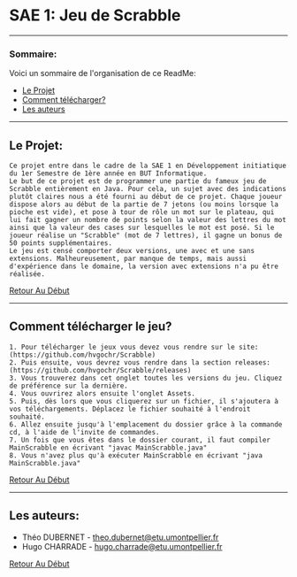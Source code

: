 # SAE 1: Jeu de Scrabble

---

### Sommaire:

Voici un sommaire de l'organisation de ce ReadMe:

- [Le Projet](#le-projet)
- [Comment télécharger?](#comment-télécharger-le-jeu?)
- [Les auteurs](#les-auteurs)

---

## Le Projet:

    Ce projet entre dans le cadre de la SAE 1 en Développement initiatique du 1er Semestre de 1ère année en BUT Informatique. 
    Le but de ce projet est de programmer une partie du fameux jeu de Scrabble entièrement en Java. Pour cela, un sujet avec des indications plutôt claires nous a été fourni au début de ce projet. Chaque joueur dispose alors au début de la partie de 7 jetons (ou moins lorsque la pioche est vide), et pose à tour de rôle un mot sur le plateau, qui lui fait gagner un nombre de points selon la valeur des lettres du mot ainsi que la valeur des cases sur lesquelles le mot est posé. Si le joueur réalise un "Scrabble" (mot de 7 lettres), il gagne un bonus de 50 points supplémentaires.
    Le jeu est censé comporter deux versions, une avec et une sans extensions. Malheureusement, par manque de temps, mais aussi d'expérience dans le domaine, la version avec extensions n'a pu être réalisée.

[Retour Au Début](#Sommaire)

---

## Comment télécharger le jeu?

    1. Pour télécharger le jeux vous devez vous rendre sur le site: (https://github.com/hvgochr/Scrabble)
    2. Puis ensuite, vous devrez vous rendre dans la section releases: (https://github.com/hvgochr/Scrabble/releases)
    3. Vous trouverez dans cet onglet toutes les versions du jeu. Cliquez de préférence sur la dernière.
    4. Vous ouvrirez alors ensuite l'onglet Assets.
    5. Puis, dès lors que vous cliquerez sur un fichier, il s'ajoutera à vos téléchargements. Déplacez le fichier souhaité à l'endroit souhaité.
    6. Allez ensuite jusqu'à l'emplacement du dossier grâce à la commande cd, à l'aide de l'invite de commandes.
    7. Un fois que vous êtes dans le dossier courant, il faut compiler MainScrabble en écrivant "javac MainScrabble.java"
    8. Vous n'avez plus qu'à exécuter MainScrabble en écrivant "java MainScrabble.java"
    
[Retour Au Début](#Sommaire)

---

## Les auteurs:

- Théo DUBERNET - theo.dubernet@etu.umontpellier.fr
- Hugo CHARRADE - hugo.charrade@etu.umontpellier.fr

[Retour Au Début](#Sommaire)
